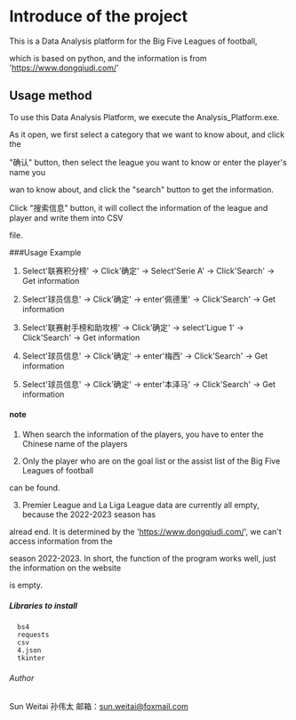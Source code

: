 # Introduce of the project

This is a Data Analysis platform for the Big Five Leagues of football,

which is based on python, and the information is from 'https://www.dongqiudi.com/'

## Usage method

To use this Data Analysis Platform, we execute the Analysis_Platform.exe.

As it open, we first select a category that we want to know about, and click the 

"确认" button, then select the league you want to know or enter the player's name you

wan to know about, and click the "search" button to get the information.


Click "搜索信息" button, it will collect the information of the league and player and write them into CSV

file.

###Usage Example

1. Select'联赛积分榜' -> Click'确定' -> Select'Serie A' -> Click'Search' -> Get information

2. Select'球员信息' -> Click'确定' -> enter'佩德里' -> Click'Search' -> Get information

3. Select'联赛射手榜和助攻榜' -> Click'确定' -> select'Ligue 1' -> Click'Search' -> Get information

4. Select'球员信息' -> Click'确定' -> enter'梅西' -> Click'Search' -> Get information

5. Select'球员信息' -> Click'确定' -> enter'本泽马' -> Click'Search' -> Get information

#### note

1. When search the information of the players, you have to enter the Chinese name of the players

2. Only the player who are on the goal list or the assist list of the Big Five Leagues of football

can be found.

3. Premier League and La Liga League data are currently all empty, because the 2022-2023 season has 

alread end. It is determined by the 'https://www.dongqiudi.com/', we can't access information from the 

season 2022-2023. In short, the function of the program works well, just the information on the website 

is empty.

##### Libraries to install

      bs4
      requests
      csv
      4.json
      tkinter

###### Author

Sun Weitai 孙伟太
邮箱：sun.weitai@foxmail.com

